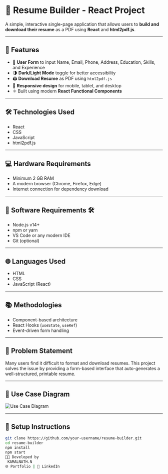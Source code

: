 # 🧾 Resume Builder - React Project

A simple, interactive single-page application that allows users to **build and download their resume** as a PDF using **React** and **html2pdf.js**.

---

## 📌 Features

- 🧍 **User Form** to input Name, Email, Phone, Address, Education, Skills, and Experience  
- 🌗 **Dark/Light Mode** toggle for better accessibility  
- 🖨️ **Download Resume** as PDF using `html2pdf.js`  
- 📱 **Responsive design** for mobile, tablet, and desktop  
- ⚛️ Built using modern **React Functional Components**  

---

## 🛠️ Technologies Used

- React  
- CSS  
- JavaScript  
- html2pdf.js  

---

## 💻 Hardware Requirements

- Minimum 2 GB RAM  
- A modern browser (Chrome, Firefox, Edge)  
- Internet connection for dependency download  

---

## 🧰 Software Requirements 🛠️

- Node.js v14+  
- npm or yarn  
- VS Code or any modern IDE  
- Git (optional)  

---

## 🌐 Languages Used

- HTML  
- CSS  
- JavaScript (React)  

---

## 📚 Methodologies

- Component-based architecture  
- React Hooks (`useState`, `useRef`)  
- Event-driven form handling  

---

## 🧾 Problem Statement

Many users find it difficult to format and download resumes. This project solves the issue by providing a form-based interface that auto-generates a well-structured, printable resume.

---

## 📄 Use Case Diagram

![Use Case Diagram](./use_case_diagram.png)

---

## 🔧 Setup Instructions

```bash
git clone https://github.com/your-username/resume-builder.git
cd resume-builder
npm install
npm start
👨‍💻 Developed by
 KAMALNATH.N
🌐 Portfolio | 💼 LinkedIn
